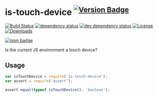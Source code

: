 # is-touch-device <sup>[![Version Badge][2]][1]</sup>

[![Build Status][3]][4]
[![dependency status][5]][6]
[![dev dependency status][7]][8]
[![License][license-image]][license-url]
[![Downloads][downloads-image]][downloads-url]

[![npm badge][9]][1]

Is the current JS environment a touch device?

## Usage

```javascript
var isTouchDevice = require('is-touch-device');
var assert = require('assert');

assert.equal(typeof isTouchDevice(), 'boolean');
```

[1]: https://npmjs.org/package/is-touch-device
[2]: http://versionbadg.es/airbnb/is-touch-device.svg
[3]: https://api.travis-ci.org/airbnb/is-touch-device.svg
[4]: https://travis-ci.org/airbnb/is-touch-device
[5]: https://david-dm.org/airbnb/is-touch-device.svg
[6]: https://david-dm.org/airbnb/is-touch-device
[7]: https://david-dm.org/airbnb/is-touch-device/dev-status.svg
[8]: https://david-dm.org/airbnb/is-touch-device?type=dev
[9]: https://nodei.co/npm/is-touch-device.png?downloads=true&stars=true
[license-image]: http://img.shields.io/npm/l/is-touch-device.svg
[license-url]: LICENSE
[downloads-image]: http://img.shields.io/npm/dm/is-touch-device.svg
[downloads-url]: http://npm-stat.com/charts.html?package=is-touch-device
